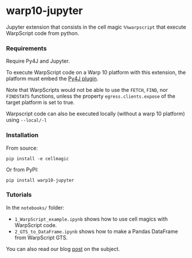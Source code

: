 # warp10-jupyter #

Jupyter extension that consists in the cell magic `%%warpscript` that execute WarpScript code from python.

### Requirements ###

Require Py4J and Jupyter.

To execute WarpScript code on a Warp 10 platform with this extension, the platform must embed the [Py4J plugin](https://gitlab.com/senx/warp10-plugin-py4j).

Note that WarpScripts would not be able to use the `FETCH`, `FIND`, nor `FINDSTATS` functions, unless the property `egress.clients.expose` of the target platform is set to true.

Warpscript code can also be executed locally (without a warp 10 platform) using `--local/-l`

### Installation ###

From source:

```
pip install -e cellmagic
```

Or from PyPI:

```
pip install warp10-jupyter
```

### Tutorials ###

In the `notebooks/` folder:
* `1_WarpScript_example.ipynb` shows how to use cell magics with WarpScript code.
* `2_GTS_to_DataFrame.ipynb` shows how to make a Pandas DataFrame from WarpScript GTS.

You can also read our blog [post](https://blog.senx.io/warpscript-in-jupyter-notebooks/) on the subject.
